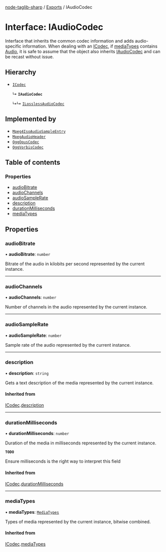 [node-taglib-sharp](../README.md) / [Exports](../modules.md) / IAudioCodec

# Interface: IAudioCodec

Interface that inherits the common codec information and adds audio-specific information.
When dealing with an [ICodec](ICodec.md), if [mediaTypes](ICodec.md#mediatypes) contains
[Audio](../enums/MediaTypes.md#audio), it is safe to assume that the object also inherits [IAudioCodec](IAudioCodec.md)
and can be recast without issue.

## Hierarchy

- [`ICodec`](ICodec.md)

  ↳ **`IAudioCodec`**

  ↳↳ [`ILosslessAudioCodec`](ILosslessAudioCodec.md)

## Implemented by

- [`Mpeg4IsoAudioSampleEntry`](../classes/Mpeg4IsoAudioSampleEntry.md)
- [`MpegAudioHeader`](../classes/MpegAudioHeader.md)
- [`OggOpusCodec`](../classes/OggOpusCodec.md)
- [`OggVorbisCodec`](../classes/OggVorbisCodec.md)

## Table of contents

### Properties

- [audioBitrate](IAudioCodec.md#audiobitrate)
- [audioChannels](IAudioCodec.md#audiochannels)
- [audioSampleRate](IAudioCodec.md#audiosamplerate)
- [description](IAudioCodec.md#description)
- [durationMilliseconds](IAudioCodec.md#durationmilliseconds)
- [mediaTypes](IAudioCodec.md#mediatypes)

## Properties

### audioBitrate

• **audioBitrate**: `number`

Bitrate of the audio in kilobits per second represented by the current instance.

---

### audioChannels

• **audioChannels**: `number`

Number of channels in the audio represented by the current instance.

---

### audioSampleRate

• **audioSampleRate**: `number`

Sample rate of the audio represented by the current instance.

---

### description

• **description**: `string`

Gets a text description of the media represented by the current instance.

#### Inherited from

[ICodec](ICodec.md).[description](ICodec.md#description)

---

### durationMilliseconds

• **durationMilliseconds**: `number`

Duration of the media in milliseconds represented by the current instance.

**`TODO`**

Ensure milliseconds is the right way to interpret this field

#### Inherited from

[ICodec](ICodec.md).[durationMilliseconds](ICodec.md#durationmilliseconds)

---

### mediaTypes

• **mediaTypes**: [`MediaTypes`](../enums/MediaTypes.md)

Types of media represented by the current instance, bitwise combined.

#### Inherited from

[ICodec](ICodec.md).[mediaTypes](ICodec.md#mediatypes)
